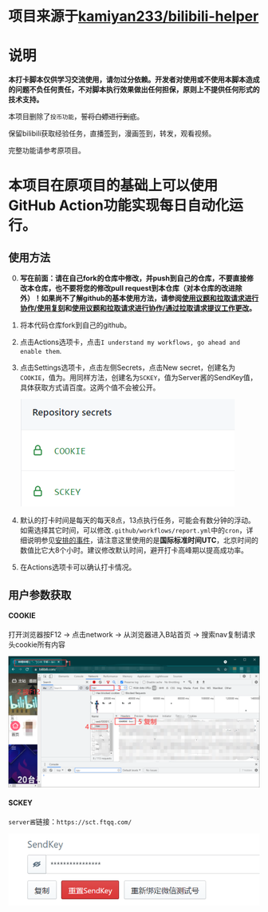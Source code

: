 # 项目来源于[kamiyan233/bilibili-helper](https://github.com/kamiyan233/bilibili-helper)

# 说明

**本打卡脚本仅供学习交流使用，请勿过分依赖。开发者对使用或不使用本脚本造成的问题不负任何责任，不对脚本执行效果做出任何担保，原则上不提供任何形式的技术支持。**

本项目删除了`投币功能`，~~誓将白嫖进行到底~~。

保留bilibili获取经验任务，直播签到，漫画签到，转发，观看视频。

完整功能请参考原项目。

# 本项目在原项目的基础上可以使用GitHub Action功能实现每日自动化运行。

## 使用方法

0. **写在前面：请在自己fork的仓库中修改，并push到自己的仓库，不要直接修改本仓库，也不要将您的修改pull request到本仓库（对本仓库的改进除外）！如果尚不了解github的基本使用方法，请参阅[使用议题和拉取请求进行协作/使用复刻](https://docs.github.com/cn/github/collaborating-with-issues-and-pull-requests/working-with-forks)和[使用议题和拉取请求进行协作/通过拉取请求提议工作更改](https://docs.github.com/cn/github/collaborating-with-issues-and-pull-requests/proposing-changes-to-your-work-with-pull-requests)。**

1. 将本代码仓库fork到自己的github。

2. 点击Actions选项卡，点击`I understand my workflows, go ahead and enable them`.

3. 点击Settings选项卡，点击左侧Secrets，点击New secret，创建名为`COOKIE`，值为。用同样方法，创建名为`SCKEY`，值为Server酱的SendKey值，具体获取方式请百度。这两个值不会被公开。

   ![secrets](img/1.png)

4. 默认的打卡时间是每天的每天8点，13点执行任务，可能会有数分钟的浮动。如需选择其它时间，可以修改`.github/workflows/report.yml`中的`cron`，详细说明参见[安排的事件](https://docs.github.com/cn/actions/reference/events-that-trigger-workflows#scheduled-events)，请注意这里使用的是**国际标准时间UTC**，北京时间的数值比它大8个小时。建议修改默认时间，避开打卡高峰期以提高成功率。

5. 在Actions选项卡可以确认打卡情况。




## 用户参数获取
#### COOKIE
打开浏览器按F12 -> 点击network -> 从浏览器进入B站首页 -> 搜索nav复制请求头cookie所有内容

![图示](img/COOKIE.png)

#### SCKEY
`server酱`链接：`https://sct.ftqq.com/`

![图示](img/SCKEY.png)

